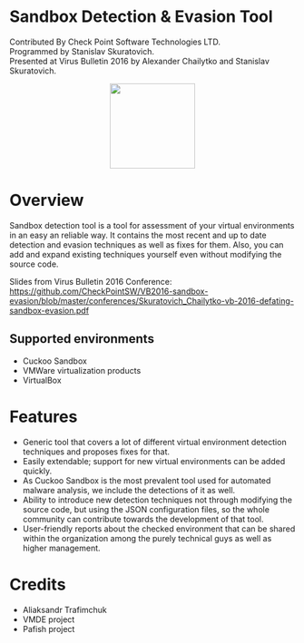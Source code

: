 # Sandbox Detection & Evasion Tool

Contributed By Check Point Software Technologies LTD.<br />
Programmed by Stanislav Skuratovich.<br />
Presented at Virus Bulletin 2016 by Alexander Chailytko and Stanislav Skuratovich.

<p align="center">
  <img src="https://github.com/CheckPointSW/VB2016-sandbox-evasion/blob/master/logo.png" width="150"/>
</p>

Overview
========

Sandbox detection tool is a tool for assessment of your virtual environments in an easy an reliable way. It contains the most recent and up to date detection and evasion techniques as well as fixes for them. Also, you can add and expand existing techniques yourself even without modifying the source code.

Slides from Virus Bulletin 2016 Conference: https://github.com/CheckPointSW/VB2016-sandbox-evasion/blob/master/conferences/Skuratovich_Chailytko-vb-2016-defating-sandbox-evasion.pdf

## Supported environments
* Cuckoo Sandbox
* VMWare virtualization products
* VirtualBox

Features
========

* Generic tool that covers a lot of different virtual environment detection techniques and proposes fixes for that.
* Easily extendable; support for new virtual environments can be added quickly.
* As Cuckoo Sandbox is the most prevalent tool used for automated malware analysis, we include the detections of it as well.
*	Ability to introduce new detection techniques not through modifying the source code, but using the JSON configuration files, so the whole community can contribute towards the development of that tool.
* User-friendly reports about the checked environment that can be shared within the organization among the purely technical guys as well as higher management.

Credits
=======

* Aliaksandr Trafimchuk
* VMDE project
* Pafish project
